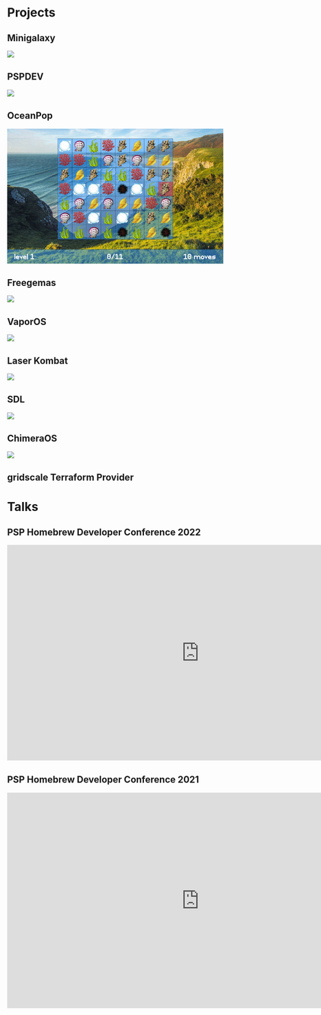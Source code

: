 # Projects

## Minigalaxy

![](https://raw.githubusercontent.com/sharkwouter/minigalaxy/master/screenshot.jpg)

## PSPDEV

![](https://avatars.githubusercontent.com/u/565057?s=200&v=4)

## OceanPop

![](https://raw.githubusercontent.com/sharkwouter/oceanpop/master/screenshot.jpg)

## Freegemas

![](https://raw.githubusercontent.com/JoseTomasTocino/freegemas/static/images/screenshot_1.png)

## VaporOS

![](https://github.com/sharkwouter/vaporos/raw/master/assets/images/screenshot1.jpg)

## Laser Kombat

![](https://archive.org/download/laser-kombat/screen_shot.jpg)

## SDL

![](https://libsdl.org/media/SDL_logo.png)

## ChimeraOS

![](https://chimeraos.org/screenshots/01f.png)

## gridscale Terraform Provider

# Talks

## PSP Homebrew Developer Conference 2022

<iframe width="894" height="503" src="https://www.youtube.com/embed/bHY45QfGRc4?start=1745&end=2855" title="YouTube video player" frameborder="0" allow="accelerometer; autoplay; clipboard-write; encrypted-media; gyroscope; picture-in-picture" allowfullscreen></iframe>

## PSP Homebrew Developer Conference 2021

<iframe width="894" height="503" src="https://www.youtube.com/embed/PEJV0e9ot60?start=1763&end=2410" title="YouTube video player" frameborder="0" allow="accelerometer; autoplay; clipboard-write; encrypted-media; gyroscope; picture-in-picture" allowfullscreen></iframe>
